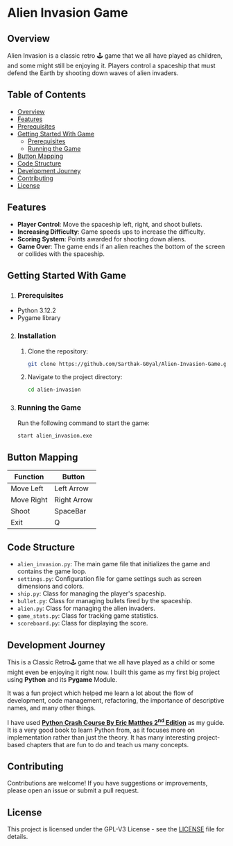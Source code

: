 # Alien Invasion Game

## Overview
Alien Invasion is a classic retro 🕹️ game that we all have played as children, and some might still be enjoying it. Players control a spaceship that must defend the Earth by shooting down waves of alien invaders.

## Table of Contents
- [Overview](#overview)
- [Features](#features)
- [Prerequisites](#prerequisites)
- [Getting Started With Game](#getting-started-with-game)
    * [Prerequisites](#prerequisites)
    * [Running the Game](#running-the-game)
- [Button Mapping](#button-mapping)
- [Code Structure](#code-structure)
- [Development Journey](#development-journey)
- [Contributing](#contributing)
- [License](#license)

## Features
- **Player Control**: Move the spaceship left, right, and shoot bullets.
- **Increasing Difficulty**: Game speeds ups to increase the difficulty.
- **Scoring System**: Points awarded for shooting down aliens.
- **Game Over**: The game ends if an alien reaches the bottom of the screen or collides with the spaceship.

## Getting Started With Game

1. ### Prerequisites
- Python 3.12.2
- Pygame library

2. ### Installation
    1. Clone the repository:
       ```bash
       git clone https://github.com/Sarthak-G0yal/Alien-Invasion-Game.git
       ```
    2. Navigate to the project directory:
       ```bash
       cd alien-invasion
       ```

3. ### Running the Game
    Run the following command to start the game:
    ```bash
    start alien_invasion.exe
    ```

## Button Mapping
|Function|Button|
|----|----|
|Move Left|Left Arrow|
|Move Right|Right Arrow|
|Shoot|SpaceBar|
|Exit|Q|

## Code Structure
- `alien_invasion.py`: The main game file that initializes the game and contains the game loop.
- `settings.py`: Configuration file for game settings such as screen dimensions and colors.
- `ship.py`: Class for managing the player's spaceship.
- `bullet.py`: Class for managing bullets fired by the spaceship.
- `alien.py`: Class for managing the alien invaders.
- `game_stats.py`: Class for tracking game statistics.
- `scoreboard.py`: Class for displaying the score.

## Development Journey
This is a Classic Retro🕹️ game that we all have played as a child or some might even be enjoying it right now. I built this game as my first big project using **Python** and its **Pygame** Module. 

It was a fun project which helped me learn a lot about the flow of development, code management, refactoring, the importance of descriptive names, and many other things. 

I have used [**Python Crash Course By Eric Matthes 2<sup>nd</sup> Edition**](https://ehmatthes.github.io/pcc/) as my guide. It is a very good book to learn Python from, as it focuses more on implementation rather than just the theory. It has many interesting project-based chapters that are fun to do and teach us many concepts.

## Contributing
Contributions are welcome! If you have suggestions or improvements, please open an issue or submit a pull request.

## License
This project is licensed under the GPL-V3 License - see the [LICENSE](#license) file for details.
